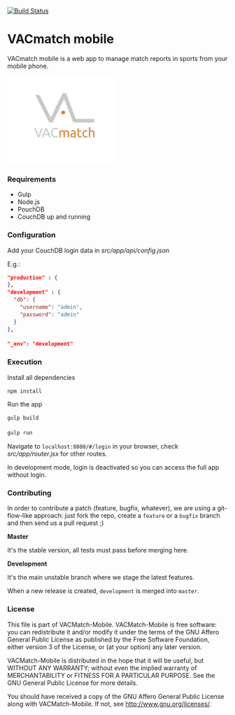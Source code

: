 [![Build Status](https://travis-ci.org/vacmatch/vacmatch-mobile.svg?branch=master)](https://travis-ci.org/vacmatch/vacmatch-mobile)

# VACmatch mobile
VACmatch mobile is a web app to manage match reports in sports from your mobile phone.

<img src="src/assets/img/logos/vacmatch.png" height="200" width="250" >

### Requirements

- Gulp
- Node.js
- PouchDB
- CouchDB up and running

### Configuration

Add your CouchDB login data in *src/app/api/config.json*

E.g.:
```json
"production" : {
},
"development" : {
  "db": {
    "username": "admin",
    "password": "admin"
  }
},

"_env": "development"
```

### Execution

Install all dependencies

```bash
npm install
```

Run the app

```bash
gulp build

gulp run
```

Navigate to `localhost:8080/#/login` in your browser, check *src/app/router.jsx* for other routes.

In development mode, login is deactivated so you can access the full app without login.

### Contributing

In order to contribute a patch (feature, bugfix, whatever), we are using a git-flow-like approach:
just fork the repo, create a `feature` or a `bugfix` branch and then send us a pull request ;)

**Master**

It's the stable version, all tests must pass before merging here.

**Development**

It's the main unstable branch where we stage the latest features.

When a new release is created, ```development``` is merged into ```master```.

### License

This file is part of VACMatch-Mobile.
VACMatch-Mobile is free software: you can redistribute it and/or modify
it under the terms of the GNU Affero General Public License as
published by the Free Software Foundation, either version 3 of
the License, or (at your option) any later version.

VACMatch-Mobile is distributed in the hope that it will be useful,
but WITHOUT ANY WARRANTY; without even the implied warranty of
MERCHANTABILITY or FITNESS FOR A PARTICULAR PURPOSE.  See the
GNU General Public License for more details.

You should have received a copy of the
GNU Affero General Public License along with VACMatch-Mobile.
If not, see <http://www.gnu.org/licenses/>.
